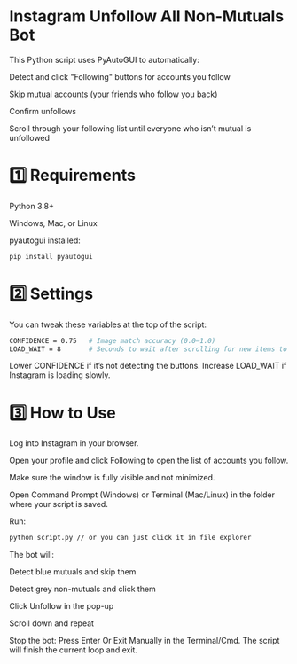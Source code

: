 # Instagram Unfollow All Non-Mutuals Bot
This Python script uses PyAutoGUI to automatically:

Detect and click "Following" buttons for accounts you follow

Skip mutual accounts (your friends who follow you back)

Confirm unfollows

Scroll through your following list until everyone who isn’t mutual is unfollowed
# 1️⃣ Requirements
Python 3.8+

Windows, Mac, or Linux

pyautogui installed:

```bash
pip install pyautogui
```
# 2️⃣ Settings
You can tweak these variables at the top of the script:
```bash
CONFIDENCE = 0.75   # Image match accuracy (0.0–1.0)
LOAD_WAIT = 8       # Seconds to wait after scrolling for new items to load
```
Lower CONFIDENCE if it’s not detecting the buttons.
Increase LOAD_WAIT if Instagram is loading slowly.

# 3️⃣ How to Use
Log into Instagram in your browser.

Open your profile and click Following to open the list of accounts you follow.

Make sure the window is fully visible and not minimized.

Open Command Prompt (Windows) or Terminal (Mac/Linux) in the folder where your script is saved.

Run:
```bash
python script.py // or you can just click it in file explorer
```
The bot will:

Detect blue mutuals and skip them

Detect grey non-mutuals and click them

Click Unfollow in the pop-up

Scroll down and repeat

Stop the bot:
Press Enter Or Exit Manually in the Terminal/Cmd. The script will finish the current loop and exit.

